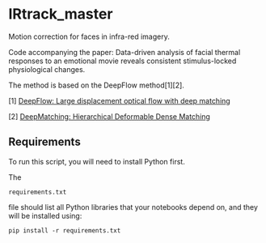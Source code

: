 # IRtrack_master

Motion correction for faces in infra-red imagery.


Code accompanying the paper: Data-driven analysis of facial thermal responses to an emotional movie reveals consistent stimulus-locked physiological changes. 


The method is based on the DeepFlow method[1][2].

[1] [DeepFlow: Large displacement optical flow with deep matching](https://hal.inria.fr/hal-00873592)

[2] [DeepMatching: Hierarchical Deformable Dense Matching](https://hal.inria.fr/hal-01148432)

## Requirements

To run this script, you will need to install Python first.

The 
```
requirements.txt 
```
file should list all Python libraries that your notebooks depend on, and they will be installed using:

```
pip install -r requirements.txt
```
